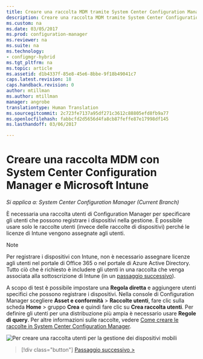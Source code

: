 ```yaml
---
title: Creare una raccolta MDM tramite System Center Configuration Manager | Microsoft Docs
description: Creare una raccolta MDM tramite System Center Configuration Manager.
ms.custom: na
ms.date: 03/05/2017
ms.prod: configuration-manager
ms.reviewer: na
ms.suite: na
ms.technology:
- configmgr-hybrid
ms.tgt_pltfrm: na
ms.topic: article
ms.assetid: d1b4337f-85e8-45e6-8bbe-9f18b49041c7
caps.latest.revision: 18
caps.handback.revision: 0
author: mtillman
ms.author: mtillman
manager: angrobe
translationtype: Human Translation
ms.sourcegitcommit: 2c723fe7137a95df271c3612c88805efd8fb9a77
ms.openlocfilehash: fabbcfd2d5656d4fa8cb87feffe87e17998df145
ms.lasthandoff: 03/06/2017

---
```

# <a name="create-an-mdm-collection-with-system-center-configuration-manager-and-microsoft-intune"></a>Creare una raccolta MDM con System Center Configuration Manager e Microsoft Intune

*Si applica a: System Center Configuration Manager (Current Branch)*

È necessaria una raccolta utenti di Configuration Manager per specificare gli utenti che possono registrare i dispositivi nella gestione. È possibile usare solo le raccolte utenti (invece delle raccolte di dispositivi) perché le licenze di Intune vengono assegnate agli utenti.

> [!NOTE]
> Per registrare i dispositivi con Intune, non è necessario assegnare licenze agli utenti nel portale di Office 365 o nel portale di Azure Active Directory. Tutto ciò che è richiesto è includere gli utenti in una raccolta che venga associata alla sottoscrizione di Intune (in un [passaggio successivo](configure-intune-subscription.md)).

A scopo di test è possibile impostare una **Regola diretta** e aggiungere utenti specifici che possono registrare i dispositivi. Nella console di Configuration Manager scegliere **Asset e conformità** > **Raccolte utenti**, fare clic sulla scheda **Home** > gruppo **Crea** e quindi fare clic su **Crea raccolta utenti**. Per definire gli utenti per una distribuzione più ampia è necessario usare **Regole di query**. Per altre informazioni sulle raccolte, vedere [Come creare le raccolte in System Center Configuration Manager](https://technet.microsoft.com/library/mt629371.aspx).

![Per creare una raccolta utenti per la gestione dei dispositivi mobili](../media/mdm-create-user-collection.png)

> [!div class="button"]
[Passaggio successivo >](confirm-dns.md)

